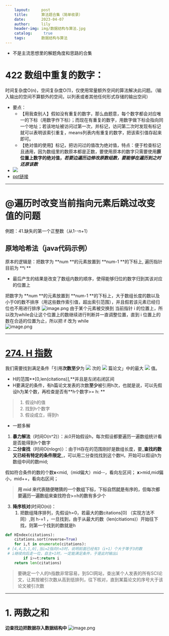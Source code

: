 ```yaml
---
    layout:     post
    title:      算法题合集（简单收录）
    date:       2023-04-07
    author:     lily
    header-img: img/数据结构与算法.jpg
    catalog: 	 true
    tags:       数据结构与算法
---
```


- 不是主流思想里的解题角度和思路的合集
# 422 数组中重复的数字：
时间复杂度O(n)，空间复杂度O(1)，仅使用常量额外空间的算法解决此问题。（输入输出的空间不算额外的空间，以列表或者其他任何形式存储的输出空间）

- 要点：
   - 【用我查别人】假如没有重复的数字，那么由题意，每个数字都会对应唯一的下标（用数字作下标）；而现在有重复的数字，用数字做下标会指向同一个地址；若该地址被访问过第一次，并标记，访问第二次时发现有标记就可以表明该索引重复，means列表内有重复的数字，把该索引值存起来即可。
   - 【绝对值的使用】标记，把访问过的值改为绝对值，特点：便于检查标记且通用，因为数组里的数原本都是正数，要使用原本的数字只需要使用**原位置上数字的绝对值，_若要边遍历边修改原数组数，要能够在遍历到之时还原该数_**
- ![](https://cdn.nlark.com/yuque/0/2022/gif/1238904/1660351273957-ed3638d9-a10a-4259-874d-48902eab7568.gif#clientId=uf0161f3a-f621-4&errorMessage=unknown%20error&from=paste&id=u1ed25e44&originHeight=608&originWidth=1080&originalType=url&ratio=1&rotation=0&showTitle=false&status=error&style=none&taskId=u19fefc25-b2fd-43ee-8967-88b68bb4973&title=)
- [ppt链接](https://pic.leetcode-cn.com/1651978106-CceyKl-442.%20%E6%95%B0%E7%BB%84%E4%B8%AD%E9%87%8D%E5%A4%8D%E7%9A%84%E6%95%B0%E6%8D%AE.001.png)

---

# @遍历时改变当前指向元素后跳过改变值的问题
例题：41.缺失的第一个正整数（从1--n+1）
## 原地哈希法（java代码示例）
原本的逻辑是：把数字为  **num  **的元素放置到  **num-1  **的下标上, 遍历指针目前为   **i   **

- 最后产生的结果是改变了数组内数的顺序，使得能够归位的数字归到其该对应的位置上

把数字为  **num  **的元素放置到  **num-1  **的下标上，大于数组长度的数以及小于0的数不排序（用这些数作索引值，超出索引范围），并且假若该元素已经归位也不用进行排序
![image.png](https://cdn.nlark.com/yuque/0/2022/png/1238904/1660373463504-58c9665b-f403-44a8-b68b-f028bdcd9d5e.png#clientId=uf622bed4-fb47-4&errorMessage=unknown%20error&from=paste&height=70&id=ufcd431ef&name=image.png&originHeight=105&originWidth=930&originalType=binary&ratio=1&rotation=0&showTitle=false&size=49872&status=error&style=none&taskId=ub3b781cc-d20c-4fa9-856e-1f5fe472387&title=&width=620)
由于某个元素被交换到   当前指针  i   的位置上，所以改为while会让这个位置上的数继续进行判断并一直调整位置，直到   i   位置上的数在合适的位置为止，所以把   if   改为  while  
 ![image.png](https://cdn.nlark.com/yuque/0/2022/png/1238904/1660373426499-e3e7722b-31cb-46ae-92e6-116ed3b25042.png#clientId=uf622bed4-fb47-4&errorMessage=unknown%20error&from=paste&height=80&id=u1b8edf2c&name=image.png&originHeight=120&originWidth=983&originalType=binary&ratio=1&rotation=0&showTitle=false&size=54660&status=error&style=none&taskId=u5d1a1aa4-7a03-458d-a8de-9ba61b27d0d&title=&width=655.3333333333334)

---

# [274. H 指数](https://leetcode.cn/problems/h-index/)
我们需要找到满足条件「引用**次数至少**为 ![](https://cdn.nlark.com/yuque/__latex/712ecf7894348e92d8779c3ee87eeeb0.svg#card=math&code=x&id=rNtfO) 次的 ![](https://cdn.nlark.com/yuque/__latex/712ecf7894348e92d8779c3ee87eeeb0.svg#card=math&code=x&id=bRvqG) 篇论文」中的最大 ![](https://cdn.nlark.com/yuque/__latex/712ecf7894348e92d8779c3ee87eeeb0.svg#card=math&code=x&id=CAIkg) 值。

- H的范围**[0,len(citations)],**并且是左闭右闭区间
- H要满足的条件，有h篇论文发表的次数**至少**被引用h次，也就是说，可以先假设h为某个数，再检查是否有**h个数字>= h: **
> 1. 假设h的值
> 2. 找到h个数字
> 3. 假设成立，得到h

- 一题多解
1. **暴力解法**（时间O(n^2)）：从0开始假设h，每次假设都要遍历一遍数组统计看是否能得到h个数字
2. **二分查找**（时间O(nlogn)）：由于H存在的范围刚好是数组长度，要_**查找的数又已经有特定的条件限定**_，可以用二分查找找到这个数H，开始可以假设h为数组中间的数mid;

假如符合条件的数的个数**x**<mid,（mid偏大）mid--，看向左区间；
**x**>mid,mid偏小，mid++，看向右区间；
> **用 mid 来代表随便瞎猜的一个数组下标，下标自然就是有序的，但每次都要遍历一遍数组来查找符合>=h的数有多少个**

3. **降序核对**(时间O(n))：
   1. 把数组降序排列，先假设h=0，若最大的数citations[0] （实现方法不同）,则  h-=1  ，一旦找到，由于从最大的数（len(citiations)）开始往下找，则第一个找到的数就是h
```python
def HIndex(citations):
    citations.sort(reverse=True)
    for i,t in enumerate(citations):
 # [4,4,3,1,0],当i=2指向t=3时，说明前面已经有3（i+1）个大于等于3的数     
 # i继续向后走一位，自主+1时，一定能满足条件，于是此时输出i
        if i>=t:return i  
    return len(citations)
```
> 要确定一个人的h指数非常容易，到SCI网站，查出某个人发表的所有SCI论文，让其按被引次数从高到低排列，往下核对，直到某篇论文的序号大于该论文被引次数


---

# 1. 两数之和
**边查找边把数据存入数据结构中**
![image.png](https://cdn.nlark.com/yuque/0/2022/png/1238904/1662349613436-4ca282a9-8e26-40ae-8649-5f776426d79d.png#clientId=ua93f14f7-d570-4&errorMessage=unknown%20error&from=paste&height=323&id=u2bba0303&name=image.png&originHeight=485&originWidth=1135&originalType=binary&ratio=1&rotation=0&showTitle=false&size=89606&status=error&style=none&taskId=ue60a5d71-4877-4a5a-9dff-ada20d432b4&title=&width=756.6666666666666)

# 

